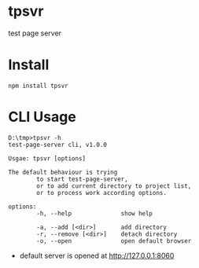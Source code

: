 # tpsvr
test page server

# Install
```
npm install tpsvr
```

# CLI Usage
```shell
D:\tmp>tpsvr -h
test-page-server cli, v1.0.0

Usgae: tpsvr [options]

The default behaviour is trying
        to start test-page-server,
        or to add current directory to project list,
        or to process work according options.

options:
        -h, --help              show help

        -a, --add [<dir>]       add directory
        -r, --remove [<dir>]    detach directory
        -o, --open              open default browser

```

* default server is opened at http://127.0.0.1:8060

